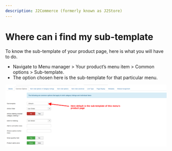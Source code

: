 ```yaml
---
description: J2Commerce (formerly known as J2Store)
---
```


# Where can i find my sub-template

To know the sub-template of your product page, here is what you will have to do.

* Navigate to Menu manager > Your product’s menu item > Common options > Sub-template.
* The option chosen here is the sub-template for that particular menu.

![Subtemplate](https://raw.githubusercontent.com/j2store/doc-images/master/catalog/where-do-i-find-my-sub-template/subtemplate.png)
